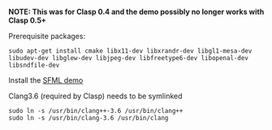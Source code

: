 **NOTE: This was for Clasp 0.4 and the demo possibly no longer works with Clasp 0.5+**

Prerequisite packages:

    sudo apt-get install cmake libx11-dev libxrandr-dev libgl1-mesa-dev libudev-dev libglew-dev libjpeg-dev libfreetype6-dev libopenal-dev libsndfile-dev

Install the <A href="https://github.com/clasp-developers/SFML.git">SFML demo</A>

Clang3.6 (required by Clasp) needs to be symlinked

    sudo ln -s /usr/bin/clang++-3.6 /usr/bin/clang++
    sudo ln -s /usr/bin/clang-3.6 /usr/bin/clang
